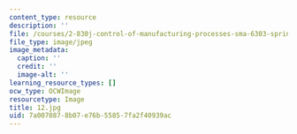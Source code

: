 ```yaml
---
content_type: resource
description: ''
file: /courses/2-830j-control-of-manufacturing-processes-sma-6303-spring-2008/7a0070878b07e76b55857fa2f40939ac_12.jpg
file_type: image/jpeg
image_metadata:
  caption: ''
  credit: ''
  image-alt: ''
learning_resource_types: []
ocw_type: OCWImage
resourcetype: Image
title: 12.jpg
uid: 7a007087-8b07-e76b-5585-7fa2f40939ac
---
```

